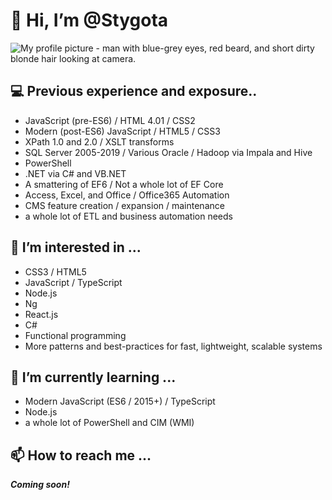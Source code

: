 # 👋 Hi, I’m @Stygota
![My profile picture - man with blue-grey eyes, red beard, and short dirty blonde hair looking at camera.](headshot.png)
## :computer: Previous experience and exposure..
- JavaScript (pre-ES6) / HTML 4.01 / CSS2
- Modern (post-ES6) JavaScript / HTML5 / CSS3
- XPath 1.0 and 2.0 / XSLT transforms
- SQL Server 2005-2019 / Various Oracle / Hadoop via Impala and Hive
- PowerShell
- .NET via C# and VB.NET
- A smattering of EF6 / Not a whole lot of EF Core
- Access, Excel, and Office / Office365 Automation
- CMS feature creation / expansion / maintenance
- a whole lot of ETL and business automation needs
## 👀 I’m interested in ...
- CSS3 / HTML5
- JavaScript / TypeScript
- Node.js
- Ng
- React.js
- C#
- Functional programming
- More patterns and best-practices for fast, lightweight, scalable systems
## 🌱 I’m currently learning ...
- Modern JavaScript (ES6 / 2015+) / TypeScript
- Node.js
- a whole lot of PowerShell and CIM (WMI)
## 📫 How to reach me ...
**_Coming soon!_**

<!---
Stygota/Stygota is a ✨ special ✨ repository because its `README.md` (this file) appears on your GitHub profile.
You can click the Preview link to take a look at your changes.
--->
